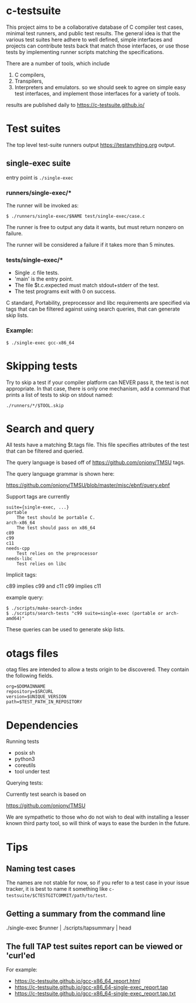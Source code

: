 # c-testsuite

This project aims to be a collaborative database of C compiler test cases,
minimal test runners, and public test results. The general idea is that
the various test suites here adhere to well defined, simple interfaces and projects can contribute
tests back that match those interfaces, or use those tests by implementing runner scripts matching
the specifications.

There are a number of tools, which include
1. C compilers,
2. Transpilers, 
3. Interpreters and emulators.
so we should seek to agree on simple easy test interfaces, and implement
those interfaces for a variety of tools.

results are published daily to https://c-testsuite.github.io/


# Test suites

The top level test-suite runners output https://testanything.org output.

## single-exec suite

entry point is ```./single-exec```

### runners/single-exec/*

The runner will be invoked as:

```
$ ./runners/single-exec/$NAME test/single-exec/case.c
```

The runner is free to output any data it wants, but must return
nonzero on failure.

The runner will be considered a failure if it takes more than 5 minutes.

### tests/single-exec/*

- Single .c file tests.
- 'main' is the entry point.
- The file $t.c.expected must match stdout+stderr of
  the test.
- The test programs exit with 0 on success.

C standard, Portability, preprocessor and libc requirements
are specified via tags that can be filtered against using
search queries, that can generate skip lists.

### Example:

```$ ./single-exec gcc-x86_64 ```


# Skipping tests

Try to skip a test if your compiler platform can NEVER pass it, the test is not appropriate.
In that case, there is only one mechanism, add a command that prints a list of tests to skip
on stdout named:

```
./runners/*/$TOOL.skip
```

# Search and query

All tests have a matching $t.tags file. This file specifies attributes
of the test that can be filtered and queried.

The query language is based off of https://github.com/oniony/TMSU tags.

The query language grammar is shown here:

https://github.com/oniony/TMSU/blob/master/misc/ebnf/query.ebnf

Support tags are currently

```
suite={single-exec, ...}
portable
	The test should be portable C.
arch-x86_64
	The test should pass on x86_64
c89
c99
c11
needs-cpp
    Test relies on the preprocessor
needs-libc
    Test relies on libc
```

Implicit tags:

c89 implies c99 and c11
c99 implies c11

example query:
```
$ ./scripts/make-search-index
$ ./scripts/search-tests "c99 suite=single-exec (portable or arch-amd64)"
```

These queries can be used to generate skip lists.

# otags files

otag files are intended to allow
a tests origin to be discovered. They contain the following fields.

```
org=$DOMAINNAME
repository=$SRCURL
version=$UNIQUE_VERSION
path=$TEST_PATH_IN_REPOSITORY
```

# Dependencies

Running tests

- posix sh
- python3
- coreutils
- tool under test

Querying tests:

Currently test search is based on

https://github.com/oniony/TMSU

We are sympathetic to those who do not wish to deal with
installing a lesser known third party tool, so will think of
ways to ease the burden in the future.

# Tips

## Naming test cases

The names are not stable for now, so if you 
refer to a test case in your issue tracker, it is best to 
name it something like ```c-testsuite/$CTESTGITCOMMIT/path/to/test```.

## Getting a summary from the command line

./single-exec $runner | ./scripts/tapsummary | head

## The full TAP test suites report can be viewed or 'curl'ed

For example:

- https://c-testsuite.github.io/gcc-x86_64_report.html
- https://c-testsuite.github.io/gcc-x86_64-single-exec_report.tap
- https://c-testsuite.github.io/gcc-x86_64-single-exec_report.tap.txt
